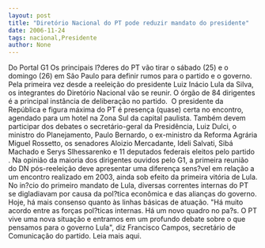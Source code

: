 ```yaml
---
layout: post
title: "Diretório Nacional do PT pode reduzir mandato do presidente"
date: 2006-11-24
tags: nacional,Presidente
author: None
---
```

Do Portal G1
Os principais l?deres do PT vão tirar o sábado (25) e o domingo (26) em São Paulo para definir rumos para o partido e o governo. Pela primeira vez desde a reeleição do presidente Luiz Inácio Lula da Silva, os integrantes do Diretório Nacional vão se reunir. O órgão de 84 dirigentes é a principal instância de deliberação no partido.&nbsp; 
O presidente da República e figura máxima do PT é presença (quase) certa no encontro, agendado para um hotel na Zona Sul da capital paulista. Também devem participar dos debates o secretário-geral da Presidência, Luiz Dulci, o ministro do Planejamento, Paulo Bernardo, o ex-ministro da Reforma Agrária Miguel Rossetto, os senadores Aloizio Mercadante, Ideli Salvati, Sibá Machado e Serys Slhessarenko e 11 deputados federais eleitos pelo partido . 
Na opinião da maioria dos dirigentes ouvidos pelo G1, a primeira reunião do DN pós-reeleição deve apresentar uma diferença sens?vel em relação a um encontro realizado em 2003, ainda sob efeito da primeira vitória de Lula. No in?cio do primeiro mandato de Lula, diversas correntes internas do PT se digladiavam por causa da pol?tica econômica e das alianças do governo. Hoje, há mais consenso quanto às linhas básicas de atuação. 
\"Há muito acordo entre as forças pol?ticas internas. Há um novo quadro no pa?s. O PT vive uma nova situação e entramos em um profundo debate sobre o que pensamos para o governo Lula\", diz Francisco Campos, secretário de Comunicação do partido. 
Leia mais aqui. 